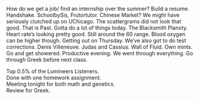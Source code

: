 How do we get a job/ find an internship over the summer? Build a resume. Handshake. SchoolbySis, Frutortutor. Chinese Market? We might have seriously clutched up on UChicago. The scattergrams did not look that good. That is Past. Gotta do a lot of things today. The Blacksmith Planxty. Heart rate’s looking pretty good. Still around the 60 range. Blood oxygen can be higher though. Getting out on Thursday. We’ve also got to do test corrections. Denis Villeneuve. Judas and Cassius. Wall of Fluid. Own mints. Go and get showered. Productive evening. We went through everything. Go through Greek before next class.

Top 0.5% of the Lumineers Listeners.  
Done with one homework assignment.   
Meeting tonight for both math and genetics.  
Review for Greek.

